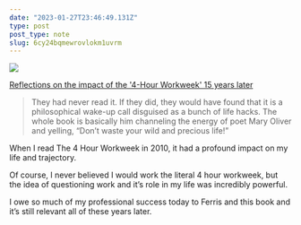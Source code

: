 ```yaml
---
date: "2023-01-27T23:46:49.131Z"
type: post 
post_type: note
slug: 6cy24bqmewrovlokm1uvrm
---
```

![](https://images.unsplash.com/photo-1501785888041-af3ef285b470?ixlib=rb-4.0.3&ixid=MnwxMjA3fDB8MHxwaG90by1wYWdlfHx8fGVufDB8fHx8&auto=format&fit=crop&w=1170&q=80)

[Reflections on the
impact of the '4-Hour
Workweek' 15 years later](https://every.to/p/the-great-contemplation)

> They had never read it. If they did, they would have found that it is a philosophical wake-up call disguised as a bunch of life hacks. The whole book is basically him channeling the energy of poet Mary Oliver and yelling, “Don’t waste your wild and precious life!” 

When I read The 4 Hour Workweek in 2010, it had a profound impact on my life and trajectory. 

Of course, I never believed I would work the literal 4 hour workweek, but the idea of questioning work and it’s role in my life was incredibly powerful. 

I owe so much of my professional success today to Ferris and this book and it’s still relevant all of these years later. 
